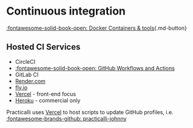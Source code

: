 # Continuous integration

[:fontawesome-solid-book-open: Docker Containers & tools](docker/){.md-button}


## Hosted CI Services

- CircleCI
- [:fontawesome-solid-book-open: GitHub Workflows and Actions](github/)
- GitLab CI
- [Render.com](https://render.com/)
- [fly.io](https://fly.io)
- [Vercel](https://vercel.com/) - front-end focus
- [Heroku](https://heroku.com) - commercial only

Practicalli uses [Vercel](https://vercel.com/) to host scripts to update GitHub profiles, i.e. [:fontawesome-brands-github: practicalli-johnny](https://github.com/practicalli-johnny)
